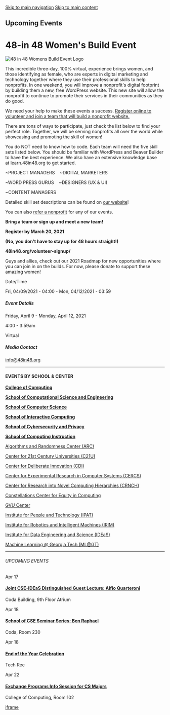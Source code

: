 [Skip to main navigation](https://www.cc.gatech.edu/events/2021/04/09/48-48-womens-build-event#main-navigation) [Skip to main content](https://www.cc.gatech.edu/events/2021/04/09/48-48-womens-build-event#main-content)

## Upcoming Events

# 48-in 48 Women's Build Event

![48 in 48 Womens Build Event Logo](https://www.cc.gatech.edu/sites/default/files/images/events/48in48-2021-logo_2.jpg)

This incredible three-day, 100% virtual, experience brings women, and those identifying as female, who are experts in digital marketing and technology together where they use their professional skills to help nonprofits. In one weekend, you will improve a nonprofit's digital footprint by building them a new, free WordPress website. This new site will allow the nonprofit to continue to promote their services in their communities as they do good.

We need your help to make these events a success. [Register online to volunteer and join a team that will build a nonprofit website.](https://48in48.org/volunteer-signup/)

There are tons of ways to participate, just check the list below to find your perfect role. Together, we will be serving nonprofits all over the world while showcasing and promoting the skill of women!

You do NOT need to know how to code. Each team will need the five skill sets listed below. You should be familiar with WordPress and Beaver Builder to have the best experience. We also have an extensive knowledge base at learn.48in48.org to get started.

~PROJECT MANAGERS    ~DIGITAL MARKETERS

~WORD PRESS GURUS    ~DESIGNERS (UX & UI)

~CONTENT MANAGERS

Detailed skill set descriptions can be found on [our website](https://48in48.org/womens-build-event/)!

You can also [refer a nonprofit](https://48in48.org/nonprofit-referrals/) for any of our events.

**Bring a team or sign up and meet a new team!**

**Register by March 20, 2021**

**(No, you don't have to stay up for 48 hours straight!)**

**48in48.org/volunteer-signup/**

Guys and allies, check out our 2021 Roadmap for new opportunities where you can join in on the builds. For now, please donate to support these amazing women!

Date/Time

Fri, 04/09/2021 - 04:00
\- Mon, 04/12/2021 - 03:59

##### Event Details

Friday, April 9
\- Monday, April 12, 2021

4:00
\- 3:59am

Virtual

##### Media Contact

info@48in48.org

* * *

#### EVENTS BY SCHOOL & CENTER

[**College of Computing**](https://www.cc.gatech.edu/event/group/college-computing)

[**School of Computational Science and Engineering**](https://www.cc.gatech.edu/event/group/school-computational-science-and-engineering)

[**School of Computer Science**](https://www.cc.gatech.edu/event/group/school-computer-science)

[**School of Interactive Computing**](https://www.cc.gatech.edu/event/group/school-interactive-computing)

[**School of Cybersecurity and Privacy**](https://www.cc.gatech.edu/event/group/school-cybersecurity-and-privacy)

[**School of Computing Instruction**](https://www.cc.gatech.edu/unit/school-computing-instruction)

[Algorithms and Randomness Center (ARC)](https://www.cc.gatech.edu/event/group/algorithms-and-randomness-center-arc)

[Center for 21st Century Universities (C21U)](https://www.cc.gatech.edu/event/group/center-21st-century-universities-c21u)

[Center for Deliberate Innovation (CDI)](https://www.cc.gatech.edu/event/group/center-deliberate-innovation-cdi)

[Center for Experimental Research in Computer Systems (CERCS)](https://www.cc.gatech.edu/event/group/center-experimental-research-computer-systems-cercs)

[Center for Research into Novel Computing Hierarchies (CRNCH)](https://www.cc.gatech.edu/event/group/center-research-novel-computing-hierarchies-crnch)

[Constellations Center for Equity in Computing](https://www.cc.gatech.edu/event/group/constellations-center-equity-computing)

[GVU Center](https://www.cc.gatech.edu/event/group/gvu-center)

[Institute for People and Technology (IPAT)](https://www.cc.gatech.edu/event/group/institute-people-and-technology-ipat)

[Institute for Robotics and Intelligent Machines (IRIM)](https://www.cc.gatech.edu/event/group/institute-robotics-and-intelligent-machines-irim)

[Institute for Data Engineering and Science (IDEaS)](https://www.cc.gatech.edu/event/group/institute-data-engineering-and-science-ideas)

[Machine Learning @ Georgia Tech (ML@GT)](https://www.cc.gatech.edu/event/group/machine-learning-georgia-tech-mlgt)

* * *

###### UPCOMING EVENTS

Apr 17

#### [Joint CSE-IDEaS Distinguished Guest Lecture: Alfio Quarteroni](https://www.cc.gatech.edu/events/2025/04/17/joint-cse-ideas-distinguished-guest-lecture-alfio-quarteroni)

Coda Building, 9th Floor Atrium

Apr 18

#### [School of CSE Seminar Series: Ben Raphael](https://www.cc.gatech.edu/events/2025/04/18/school-cse-seminar-series-ben-raphael)

Coda, Room 230

Apr 18

#### [End of the Year Celebration](https://www.cc.gatech.edu/events/2025/04/18/end-year-celebration)

Tech Rec

Apr 22

#### [Exchange Programs Info Session for CS Majors](https://www.cc.gatech.edu/events/2025/04/22/exchange-programs-info-session-cs-majors)

College of Computing, Room 102

[iframe](https://static.addtoany.com/menu/sm.25.html#type=core&event=load)